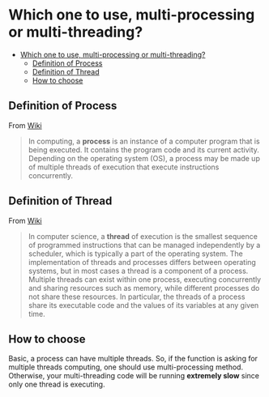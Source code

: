# Which one to use, multi-processing or multi-threading?

- [Which one to use, multi-processing or multi-threading?](#which-one-to-use-multi-processing-or-multi-threading)
  - [Definition of Process](#definition-of-process)
  - [Definition of Thread](#definition-of-thread)
  - [How to choose](#how-to-choose)

## Definition of Process

From [Wiki](<https://en.wikipedia.org/wiki/Process_(computing)>)

> In computing, a **process** is an instance of a computer program that is being executed.
> It contains the program code and its current activity.
> Depending on the operating system (OS), a process may be made up of multiple threads of execution that execute instructions concurrently.

## Definition of Thread

From [Wiki](<https://en.wikipedia.org/wiki/Thread_(computing)>)

> In computer science, a **thread** of execution is the smallest sequence of programmed instructions that can be managed independently by a scheduler, which is typically a part of the operating system.
> The implementation of threads and processes differs between operating systems, but in most cases a thread is a component of a process.
> Multiple threads can exist within one process, executing concurrently and sharing resources such as memory, while different processes do not share these resources.
> In particular, the threads of a process share its executable code and the values of its variables at any given time.

## How to choose

Basic, a process can have multiple threads.
So, if the function is asking for multiple threads computing, one should use multi-processing method.
Otherwise, your multi-threading code will be running **extremely slow** since only one thread is executing.

